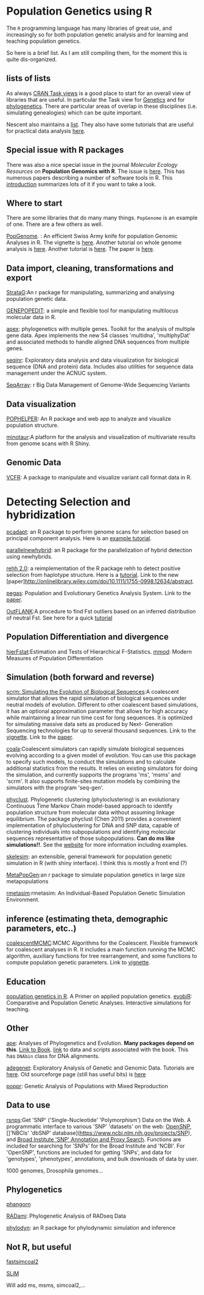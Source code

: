 # Population Genetics using R

The `R` programming language has many libraries of great use, and increasingly so for both population genetic analysis and for learning and teaching population genetics.


So here is a brief list. As I am still compiling them, for the moment this is quite dis-organized.

## lists of lists
As always [CRAN Task views](https://cran.r-project.org/web/views/) is a good place to start for an overall view of libraries that are useful. In particular the Task view for [Genetics](https://cran.r-project.org/web/views/Genetics.html) and for [phylogenetics](https://cran.r-project.org/web/views/Phylogenetics.html). There are particular areas of overlap in these disciplines (i.e. simulating genealogies) which can be quite important.

Nescent also maintains a [list](http://popgen.nescent.org/PACKAGES.html). They also have some tutorials that are useful for practical data analysis [here](http://popgen.nescent.org/index.html).

## Special issue with R packages
There was also a nice special issue in the journal *Molecular Ecology Resources* on **Population Genomics with R**. The issue is [here](http://onlinelibrary.wiley.com/doi/10.1111/men.2017.17.issue-1/issuetoc). This has numerous papers describing a number of software tools in R. This [introduction](http://onlinelibrary.wiley.com/doi/10.1111/1755-0998.12636/full) summarizes lots of it if you want to take a look.


## Where to start
There are some libraries that do many many things. `PopGenome` is an example of one. There are a few others as well.

[PopGenome](https://cran.r-project.org/web/packages/PopGenome/index.html). : An efficient Swiss Army knife for population Genomic Analyses in R. The vignette is [here](https://cran.r-project.org/web/packages/PopGenome/vignettes/An_introduction_to_the_PopGenome_package.pdf). Another tutorial on whole genome analysis is [here](https://cran.r-project.org/web/packages/PopGenome/vignettes/Whole_genome_analyses_using_VCF_files.pdf). Another tutorial is [here](https://github.com/tonig-evo/workshop-popgenome). The paper is [here](https://academic.oup.com/mbe/article/31/7/1929/2925788/PopGenome-An-Efficient-Swiss-Army-Knife-for).

## Data import, cleaning, transformations and export
[StrataG](https://cran.r-project.org/web/packages/strataG/index.html):An r package for manipulating, summarizing and analysing population genetic data.

[GENEPOPEDIT](https://github.com/rystanley/genepopedit): a simple and flexible tool for manipulating multilocus molecular data in R.

[apex](https://cran.r-project.org/web/packages/apex/index.html): phylogenetics with multiple genes. Toolkit for the analysis of multiple gene data. Apex implements the new S4 classes 'multidna', 'multiphyDat' and associated methods to handle aligned DNA sequences from multiple genes.

[seqinr](https://cran.r-project.org/web/packages/seqinr/index.html): Exploratory data analysis and data visualization for biological sequence (DNA and protein) data. Includes also utilities for sequence data management under the ACNUC system.

[SeqArray](http://corearray.sourceforge.net/tutorials/SeqArray/): r Big Data Management of Genome-Wide Sequencing Variants

## Data visualization
[POPHELPER](http://royfrancis.github.io/pophelper/): An R package and web app to analyze and visualize population structure.

[minotaur](https://github.com/NESCent/MINOTAUR):A platform for the analysis and visualization of multivariate results from genome scans with R Shiny.

## Genomic Data
[VCFR](https://cran.r-project.org/web/packages/vcfR/vignettes/intro_to_vcfR.html): A package to manipulate and visualize variant call format data in R.

# Detecting Selection and hybridization
[pcadapt](https://cran.r-project.org/package=pcadapt): an R package to perform genome scans for selection based on principal component analysis. Here is an [example tutorial](https://cran.r-project.org/web/packages/pcadapt/vignettes/pcadapt.html).

[parallelnewhybrid](https://github.com/bwringe/parallelnewhybrid): an R package for the parallelization of hybrid detection using newhybrids.

[rehh 2.0](https://cran.r-project.org/package=rehh): a reimplementation of the R package rehh to detect positive selection from haplotype structure. Here is a [tutorial](https://cran.r-project.org/web/packages/rehh/vignettes/rehh.pdf). Link to the new [paper]http://onlinelibrary.wiley.com/doi/10.1111/1755-0998.12634/abstract.

[pegas](https://cran.r-project.org/package=pegas): Population and Evolutionary Genetics Analysis System. Link to the [paper](https://academic.oup.com/bioinformatics/article-lookup/doi/10.1093/bioinformatics/btp696).

[OutFLANK](https://github.com/whitlock/OutFLANK):A procedure to find Fst outliers based on an inferred distribution of neutral Fst. See here for a quick [tutorial](http://popgen.nescent.org/2016-01-26-SNP-selection.html#section-3-outflank-httpsgithub.comwhitlockoutflank)

## Population Differentiation and divergence
[hierFstat](https://cran.r-project.org/package=hierfstat):Estimation and Tests of Hierarchical F-Statistics.
[mmod](https://cran.r-project.org/package=mmod): 	Modern Measures of Population Differentiation

## Simulation (both forward and reverse)
[scrm: Simulating the Evolution of Biological Sequences](https://cran.r-project.org/package=scrm):A coalescent simulator that allows the rapid simulation of biological sequences under neutral models of evolution. Different to other coalescent based simulations, it has an optional approximation parameter that allows for high accuracy while maintaining a linear run time cost for long sequences. It is optimized for simulating massive data sets as produced by Next- Generation Sequencing technologies for up to several thousand sequences. Link to the [vignette](https://cran.r-project.org/web/packages/scrm/vignettes/scrm-Arguments.html). Link to the [paper](https://academic.oup.com/bioinformatics/article-lookup/doi/10.1093/bioinformatics/btu861).

[coala](https://cran.r-project.org/package=coala):Coalescent simulators can rapidly simulate biological sequences evolving according to a given model of evolution. You can use this package to specify such models, to conduct the simulations and to calculate additional statistics from the results. It relies on existing simulators for doing the simulation, and currently supports the programs 'ms', 'msms' and 'scrm'. It also supports finite-sites mutation models by combining the simulators with the program 'seq-gen'.

[phyclust](https://cran.r-project.org/package=phyclust). Phylogenetic clustering (phyloclustering) is an evolutionary Continuous Time Markov Chain model-based approach to identify population structure from molecular data without assuming linkage equilibrium. The package phyclust (Chen 2011) provides a convenient implementation of phyloclustering for DNA and SNP data, capable of clustering individuals into subpopulations and identifying molecular sequences representative of those subpopulations. **Can do ms like simulations!!**. See the [website](https://snoweye.github.io/phyclust/) for more information including examples.

[skelesim](https://cran.r-project.org/package=skeleSim): an extensible, general framework for population genetic simulation in R (with shiny interface). I think this is mostly a front end (?)

[MetaPopGen](http://onlinelibrary.wiley.com/doi/10.1111/1755-0998.12371/abstract):an r package to simulate population genetics in large size metapopulations

[rmetasim](https://cran.r-project.org/package=rmetasim):rmetasim: An Individual-Based Population Genetic Simulation Environment.


## inference (estimating theta, demographic parameters, etc..)
[coalescentMCMC](https://cran.r-project.org/package=coalescentMCMC):MCMC Algorithms for the Coalescent. Flexible framework for coalescent analyses in R. It includes a main function running the MCMC algorithm, auxiliary functions for tree rearrangement, and some functions to compute population genetic parameters. Link to [vignette](https://cran.r-project.org/web/packages/coalescentMCMC/vignettes/Running_coalescentMCMC.pdf).


## Education
[population genetics in R](https://grunwaldlab.github.io/Population_Genetics_in_R/). A Primer on applied population genetics.
[evobiR](https://cran.r-project.org/web/packages/evobiR/index.html): Comparative and Population Genetic Analyses. Interactive simulations for teaching.

## Other
[ape](http://ape-package.ird.fr/): Analyses of Phylogenetics and Evolution. **Many packages depend on this**. [Link to Book](http://ape-package.ird.fr/APER.html). [link](http://ape-package.ird.fr/APER/APER2/APER2_Online_Material.tar.gz) to data and scripts associated with the book.  This has `DNAbin` class for DNA alignments.

[adegenet](https://cran.r-project.org/web/packages/adegenet/index.html): Exploratory Analysis of Genetic and Genomic Data. Tutorials are [here](https://github.com/thibautjombart/adegenet/wiki). Old sourceforge page (still has useful bits) is [here](http://adegenet.r-forge.r-project.org/)

[poppr](http://grunwaldlab.cgrb.oregonstate.edu/poppr-r-package-population-genetics): Genetic Analysis of Populations with Mixed Reproduction

## Data to use
[rsnps](https://cran.r-project.org/package=rsnps):Get 'SNP' ('Single-Nucleotide' 'Polymorphism') Data on the Web. A programmatic interface to various 'SNP' 'datasets' on the web: [OpenSNP](https://opensnp.org), []'NBCIs' 'dbSNP' database](https://www.ncbi.nlm.nih.gov/projects/SNP), and [Broad Institute 'SNP' Annotation and Proxy Search](http://archive.broadinstitute.org/mpg/snap/ldsearch.php). Functions are included for searching for 'SNPs' for the Broad Institute and 'NCBI'. For 'OpenSNP', functions are included for getting 'SNPs', and data for 'genotypes', 'phenotypes', annotations, and bulk downloads of data by user.

1000 genomes, Drosophila genomes...

## Phylogenetics
[phangorn](https://cran.r-project.org/web/packages/phangorn/index.html)

[RADami](https://cran.r-project.org/package=RADami): Phylogenetic Analysis of RADseq Data

[phylodyn](https://github.com/mdkarcher/phylodyn): an R package for phylodynamic simulation and inference

## Not R, but useful
[fastsimcoal2](http://cmpg.unibe.ch/software/fastsimcoal2/)

[SLiM](https://messerlab.org/slim/)

Will add ms, msms, simcoal2,...

